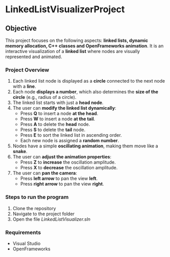 # LinkedListVisualizerProject

## **Objective**

This project focuses on the following aspects: **linked lists, dynamic memory allocation, C++ classes and OpenFrameworks animation**. It is an interactive visualization of a **linked list** where nodes are visually represented and animated.

### **Project Overview**

1. Each linked list node is displayed as a **circle** connected to the next node with a **line**.
2. Each node **displays a number**, which also determines the **size of the circle** (e.g., radius of a circle).
3. The linked list starts with just a **head node**.
4. The user can **modify the linked list dynamically**:
    - Press **Q** to insert a node **at the head**.
    - Press **W** to insert a node **at the tail**.
    - Press **A** to delete the **head** node.
    - Press **S** to delete the **tail** node.
    - Press **E** to sort the linked list in ascending order.
    - Each new node is assigned a **random number**.
5. Nodes have a simple **oscillating animation**, making them move like a **snake**.
6. The user can **adjust the animation properties**:
    - Press **Z** to **increase** the oscillation amplitude.
    - Press **X** to **decrease** the oscillation amplitude.
7. The user can **pan the camera**:
    - Press **left arrow** to pan the view **left**.
    - Press **right arrow** to pan the view **right**.
  
### **Steps to run the program**
1. Clone the repository
2. Navigate to the project folder
3. Open the file _LinkedListVisualizer.sln_

### Requirements
* Visual Studio
* OpenFrameworks
